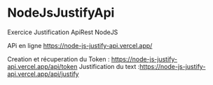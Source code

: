 # NodeJsJustifyApi
Exercice Justification ApiRest NodeJS

APi en ligne https://node-js-justify-api.vercel.app/

Creation et récuperation du Token : https://node-js-justify-api.vercel.app/api/token
Justification du text :https://node-js-justify-api.vercel.app/api/justify
